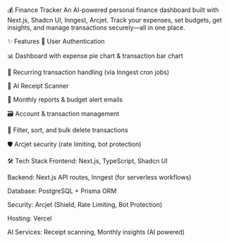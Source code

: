 💰 Finance Tracker
An AI-powered personal finance dashboard built with Next.js, Shadcn UI, Inngest, Arcjet. Track your expenses, set budgets, get insights, and manage transactions securely—all in one place.

✨ Features
🔐 User Authentication

📊 Dashboard with expense pie chart & transaction bar chart

🔄 Recurring transaction handling (via Inngest cron jobs)

🧾 AI Receipt Scanner

📧 Monthly reports & budget alert emails

🗃️ Account & transaction management

🔎 Filter, sort, and bulk delete transactions

🛡️ Arcjet security (rate limiting, bot protection)


🛠️ Tech Stack
Frontend: Next.js, TypeScript, Shadcn UI

Backend: Next.js API routes, Inngest (for serverless workflows)

Database: PostgreSQL + Prisma ORM

Security: Arcjet (Shield, Rate Limiting, Bot Protection)

Hosting: Vercel

AI Services: Receipt scanning, Monthly insights (AI powered)

